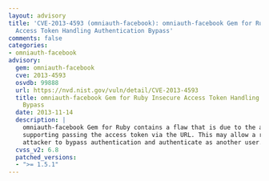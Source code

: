 ```yaml
---
layout: advisory
title: 'CVE-2013-4593 (omniauth-facebook): omniauth-facebook Gem for Ruby Insecure
  Access Token Handling Authentication Bypass'
comments: false
categories:
- omniauth-facebook
advisory:
  gem: omniauth-facebook
  cve: 2013-4593
  osvdb: 99888
  url: https://nvd.nist.gov/vuln/detail/CVE-2013-4593
  title: omniauth-facebook Gem for Ruby Insecure Access Token Handling Authentication
    Bypass
  date: 2013-11-14
  description: |
    omniauth-facebook Gem for Ruby contains a flaw that is due to the application
    supporting passing the access token via the URL. This may allow a remote
    attacker to bypass authentication and authenticate as another user.
  cvss_v2: 6.8
  patched_versions:
  - ">= 1.5.1"
---
```

